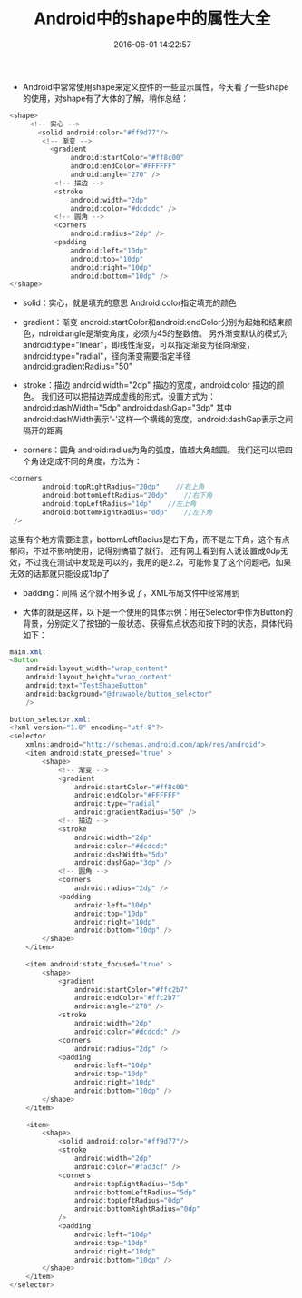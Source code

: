 ﻿---
title: ' Android中的shape中的属性大全'
date: 2016-06-01 14:22:57
tags: [Android,shape]
categories: Android
---

- Android中常常使用shape来定义控件的一些显示属性，今天看了一些shape的使用，对shape有了大体的了解，稍作总结：

```java
<shape>  
     <!-- 实心 -->  
       <solid android:color="#ff9d77"/>  
        <!-- 渐变 -->  
          <gradient  
               android:startColor="#ff8c00"  
               android:endColor="#FFFFFF"  
               android:angle="270" />  
           <!-- 描边 -->  
           <stroke  
               android:width="2dp"  
               android:color="#dcdcdc" />  
           <!-- 圆角 -->  
           <corners  
               android:radius="2dp" />  
           <padding  
               android:left="10dp"  
               android:top="10dp"  
               android:right="10dp"  
               android:bottom="10dp" />  
</shape>  
```
       
- solid：实心，就是填充的意思
Android:color指定填充的颜色

<!-- more -->

- gradient：渐变
android:startColor和android:endColor分别为起始和结束颜色，ndroid:angle是渐变角度，必须为45的整数倍。
另外渐变默认的模式为android:type="linear"，即线性渐变，可以指定渐变为径向渐变，android:type="radial"，径向渐变需要指定半径android:gradientRadius="50"

- stroke：描边
android:width="2dp" 描边的宽度，android:color 描边的颜色。
我们还可以把描边弄成虚线的形式，设置方式为：
android:dashWidth="5dp" 
android:dashGap="3dp"
其中android:dashWidth表示'-'这样一个横线的宽度，android:dashGap表示之间隔开的距离

- corners：圆角
android:radius为角的弧度，值越大角越圆。
我们还可以把四个角设定成不同的角度，方法为：

```java
<corners 
        android:topRightRadius="20dp"    //右上角
        android:bottomLeftRadius="20dp"    //右下角
        android:topLeftRadius="1dp"    //左上角
        android:bottomRightRadius="0dp"    //左下角
 />
```

这里有个地方需要注意，bottomLeftRadius是右下角，而不是左下角，这个有点郁闷，不过不影响使用，记得别搞错了就行。
还有网上看到有人说设置成0dp无效，不过我在测试中发现是可以的，我用的是2.2，可能修复了这个问题吧，如果无效的话那就只能设成1dp了

- padding：间隔
这个就不用多说了，XML布局文件中经常用到

- 大体的就是这样，以下是一个使用的具体示例：用在Selector中作为Button的背景，分别定义了按钮的一般状态、获得焦点状态和按下时的状态，具体代码如下：

```java
main.xml:  
<Button  
    android:layout_width="wrap_content"  
    android:layout_height="wrap_content"  
    android:text="TestShapeButton"  
    android:background="@drawable/button_selector"  
    />  
  
button_selector.xml:  
<?xml version="1.0" encoding="utf-8"?>  
<selector  
    xmlns:android="http://schemas.android.com/apk/res/android">  
    <item android:state_pressed="true" >  
        <shape>  
            <!-- 渐变 -->  
            <gradient  
                android:startColor="#ff8c00"  
                android:endColor="#FFFFFF"  
                android:type="radial"  
                android:gradientRadius="50" />  
            <!-- 描边 -->  
            <stroke  
                android:width="2dp"  
                android:color="#dcdcdc"  
                android:dashWidth="5dp"   
                android:dashGap="3dp" />  
            <!-- 圆角 -->  
            <corners  
                android:radius="2dp" />  
            <padding  
                android:left="10dp"  
                android:top="10dp"  
                android:right="10dp"  
                android:bottom="10dp" />  
        </shape>  
    </item>  
  
    <item android:state_focused="true" >  
        <shape>  
            <gradient  
                android:startColor="#ffc2b7"  
                android:endColor="#ffc2b7"  
                android:angle="270" />  
            <stroke  
                android:width="2dp"  
                android:color="#dcdcdc" />  
            <corners  
                android:radius="2dp" />  
            <padding  
                android:left="10dp"  
                android:top="10dp"  
                android:right="10dp"  
                android:bottom="10dp" />  
        </shape>  
    </item>  
  
    <item>         
        <shape>  
            <solid android:color="#ff9d77"/>  
            <stroke  
                android:width="2dp"  
                android:color="#fad3cf" />  
            <corners   
                android:topRightRadius="5dp"  
                android:bottomLeftRadius="5dp"  
                android:topLeftRadius="0dp"  
                android:bottomRightRadius="0dp"  
            />  
            <padding  
                android:left="10dp"  
                android:top="10dp"  
                android:right="10dp"  
                android:bottom="10dp" />  
        </shape>  
    </item>  
</selector>  

```